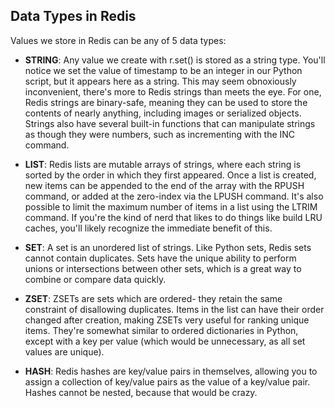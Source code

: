 ## Data Types in Redis

Values we store in Redis can be any of 5 data types:

+ **STRING**: Any value we create with r.set() is stored as a string type. You'll notice we set the value of timestamp to be an integer in our Python script, but it appears here as a string. This may seem obnoxiously inconvenient, there's more to Redis strings than meets the eye. For one, Redis strings are binary-safe, meaning they can be used to store the contents of nearly anything, including images or serialized objects. Strings also have several built-in functions that can manipulate strings as though they were numbers, such as incrementing with the INC command.

+ **LIST**: Redis lists are mutable arrays of strings, where each string is sorted by the order in which they first appeared. Once a list is created, new items can be appended to the end of the array with the RPUSH command, or added at the zero-index via the LPUSH command. It's also possible to limit the maximum number of items in a list using the LTRIM command. If you're the kind of nerd that likes to do things like build LRU caches, you'll likely recognize the immediate benefit of this.

+ **SET**: A set is an unordered list of strings. Like Python sets, Redis sets cannot contain duplicates. Sets have the unique ability to perform unions or intersections between other sets, which is a great way to combine or compare data quickly.

+ **ZSET**: ZSETs are sets which are ordered- they retain the same constraint of disallowing duplicates. Items in the list can have their order changed after creation, making ZSETs very useful for ranking unique items. They're somewhat similar to ordered dictionaries in Python, except with a key per value (which would be unnecessary, as all set values are unique).

+ **HASH**: Redis hashes are key/value pairs in themselves, allowing you to assign a collection of key/value pairs as the value of a key/value pair. Hashes cannot be nested, because that would be crazy.